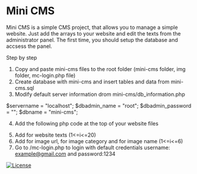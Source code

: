 # Mini CMS

Mini CMS is a simple CMS project, that allows you to manage a simple website.
Just add the arrays to your website and edit the texts from the administrator panel.
The first time, you should setup the database and accsess the panel.

Step by step
1. Copy and paste mini-cms files to the root folder (mini-cms folder, img folder, mc-login.php file)
2. Create database with mini-cms and insert tables and data from mini-cms.sql
3. Modify default server information drom mini-cms/db_information.php

$servername = "localhost";
$dbadmin_name = "root";
$dbadmin_password = "";
$dbname = "mini-cms";

4. Add the following php code at the top of your website files

<?php
include('mini-cms/db_information.php');
include('mini-cms/login.php');
include('mini-cms/retrieve-photos.php');
include('mini-cms/retrieve-texts.php');
?>

5. Add <?php echo $text[i]; ?> for website texts (1<=i<=20)
6. Add <?php echo $url[i]; ?> for image url, <?php echo $category[i]; ?> for image category and <?php echo $name[i]; ?> for image name (1<=i<=6)
7. Go to /mc-login.php to login with default credentials username: example@gmail.com and password:1234

[![License](http://img.shields.io/:license-mit-blue.svg?style=flat-square)](http://badges.mit-license.org)
